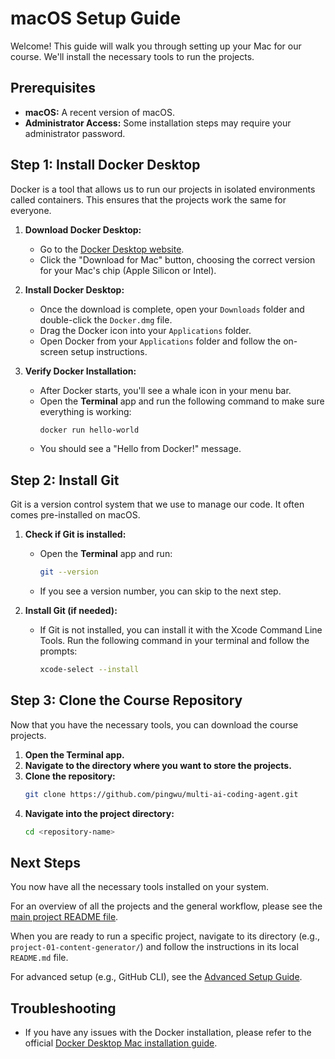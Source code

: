 # macOS Setup Guide

Welcome! This guide will walk you through setting up your Mac for our course. We'll install the necessary tools to run the projects.

## Prerequisites

- **macOS:** A recent version of macOS.
- **Administrator Access:** Some installation steps may require your administrator password.

## Step 1: Install Docker Desktop

Docker is a tool that allows us to run our projects in isolated environments called containers. This ensures that the projects work the same for everyone.

1.  **Download Docker Desktop:**
    -   Go to the [Docker Desktop website](https://www.docker.com/products/docker-desktop).
    -   Click the "Download for Mac" button, choosing the correct version for your Mac's chip (Apple Silicon or Intel).

2.  **Install Docker Desktop:**
    -   Once the download is complete, open your `Downloads` folder and double-click the `Docker.dmg` file.
    -   Drag the Docker icon into your `Applications` folder.
    -   Open Docker from your `Applications` folder and follow the on-screen setup instructions.

3.  **Verify Docker Installation:**
    -   After Docker starts, you'll see a whale icon in your menu bar.
    -   Open the **Terminal** app and run the following command to make sure everything is working:
        ```bash
        docker run hello-world
        ```
    -   You should see a "Hello from Docker!" message.

## Step 2: Install Git

Git is a version control system that we use to manage our code. It often comes pre-installed on macOS.

1.  **Check if Git is installed:**
    -   Open the **Terminal** app and run:
        ```bash
        git --version
        ```
    -   If you see a version number, you can skip to the next step.

2.  **Install Git (if needed):**
    -   If Git is not installed, you can install it with the Xcode Command Line Tools. Run the following command in your terminal and follow the prompts:
        ```bash
        xcode-select --install
        ```

## Step 3: Clone the Course Repository

Now that you have the necessary tools, you can download the course projects.

1.  **Open the Terminal app.**
2.  **Navigate to the directory where you want to store the projects.**
3.  **Clone the repository:**
    ```bash
    git clone https://github.com/pingwu/multi-ai-coding-agent.git
    ```
4.  **Navigate into the project directory:**
    ```bash
    cd <repository-name>
    ```



## Next Steps

You now have all the necessary tools installed on your system.

For an overview of all the projects and the general workflow, please see the [main project README file](../README.md).

When you are ready to run a specific project, navigate to its directory (e.g., `project-01-content-generator/`) and follow the instructions in its local `README.md` file.

For advanced setup (e.g., GitHub CLI), see the [Advanced Setup Guide](./advanced-setup.md).

## Troubleshooting

-   If you have any issues with the Docker installation, please refer to the official [Docker Desktop Mac installation guide](https://docs.docker.com/desktop/mac/install/).

